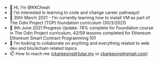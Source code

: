 - 👋 Hi, I’m @KKCheah
- 👀 I’m interested in learning to code and change career pathways!
- 🌱 30th March 2021 - I’m currently learning how to install VM as part of The Odin Project (TOP) foundation curriculum (30/3/2021)
- 💪 9th June 2021 Progress Update: 78% complete for Foundation course in The Odin Project curriculum, 42/59 lessons completed for Ethereum Ethereum Smart Contract Programming 101 
- 💞️ I’m looking to collaborate on anything and everything related to web dev and blockchain related topics
- 📫 How to reach me (ckarkeong@1utar.my or ckarkeong@gmail.com)

<!---
KKCheah/KKCheah is a ✨ special ✨ repository because its `README.md` (this file) appears on your GitHub profile.
You can click the Preview link to take a look at your changes.
--->
